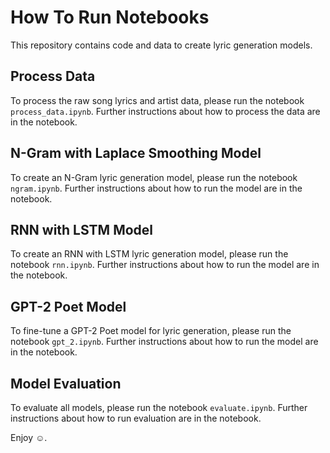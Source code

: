 # How To Run Notebooks

This repository contains code and data to create lyric generation models.

## Process Data
To process the raw song lyrics and artist data, please run the notebook `process_data.ipynb`. Further instructions about how to process the data are in the notebook.

## N-Gram with Laplace Smoothing Model
To create an N-Gram lyric generation model, please run the notebook `ngram.ipynb`. Further instructions about how to run the model are in the notebook.

## RNN with LSTM Model
To create an RNN with LSTM lyric generation model, please run the notebook `rnn.ipynb`. Further instructions about how to run the model are in the notebook.

## GPT-2 Poet Model
To fine-tune a GPT-2 Poet model for lyric generation, please run the notebook `gpt_2.ipynb`. Further instructions about how to run the model are in the notebook.

## Model Evaluation
To evaluate all models, please run the notebook `evaluate.ipynb`. Further instructions about how to run evaluation are in the notebook.

Enjoy :relaxed:.
